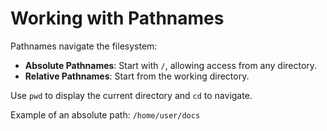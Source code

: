 
# Working with Pathnames

Pathnames navigate the filesystem:

- **Absolute Pathnames**: Start with `/`, allowing access from any directory.
- **Relative Pathnames**: Start from the working directory.

Use `pwd` to display the current directory and `cd` to navigate.

Example of an absolute path: `/home/user/docs`

